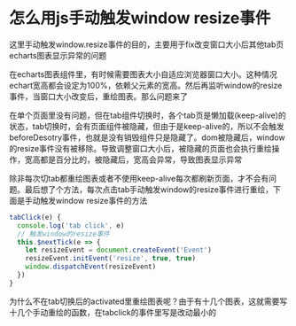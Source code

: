 
# 怎么用js手动触发window resize事件

这里手动触发window.resize事件的目的，主要用于fix改变窗口大小后其他tab页echarts图表显示异常的问题

在echarts图表组件里，有时候需要图表大小自适应浏览器窗口大小。这种情况echart宽高都会设定为100%，依赖父元素的宽高。然后再监听window的resize事件，当窗口大小改变后，重绘图表。那么问题来了

在单个页面里没有问题，但在tab组件切换时，各个tab页是懒加载(keep-alive)的状态，tab切换时，会有页面组件被隐藏，但由于是keep-alive的，所以不会触发beforeDesotry事件，也就是没有销毁组件只是隐藏了。dom被隐藏后，window的resize事件没有被移除。导致调整窗口大小后，被隐藏的页面也会执行重绘操作，宽高都是百分比的，被隐藏后，宽高会异常，导致图表显示异常

除非每次切tab都重绘图表或者不使用keep-alive每次都刷新页面，才不会有问题。最后想了个方法，每次点击tab手动触发window的resize事件进行重绘，下面是手动触发window resize事件的方法

```js
tabClick(e) {
  console.log('tab click', e)
  // 触发window的resize事件
  this.$nextTick(e => {
    let resizeEvent = document.createEvent('Event')
    resizeEvent.initEvent('resize', true, true)
    window.dispatchEvent(resizeEvent)
  })
}
```

为什么不在tab切换后的activated里重绘图表呢？由于有十几个图表，这就需要写十几个手动重绘的函数，在tabclick的事件里写是改动最小的
